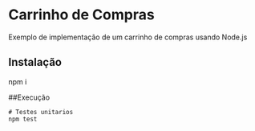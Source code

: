 # Carrinho de Compras
Exemplo de implementação de um carrinho de compras usando Node.js

## Instalação

npm i

##Execução

```
# Testes unitarios
npm test

```
